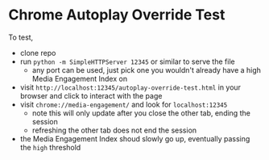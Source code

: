 # Chrome Autoplay Override Test

To test,
  - clone repo
  - run `python -m SimpleHTTPServer 12345` or similar to serve the file
      - any port can be used, just pick one you wouldn't already have a high Media Engagement Index on
  - visit `http://localhost:12345/autoplay-override-test.html` in your browser and click to interact with the page
  - visit `chrome://media-engagement/` and look for `localhost:12345`
      - note this will only update after you close the other tab, ending the session
      - refreshing the other tab does not end the session
  - the Media Engagement Index shoud slowly go up, eventually passing the `high` threshold
